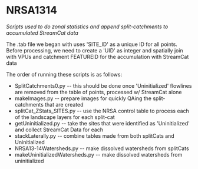 # NRSA1314
*Scripts used to do zonal statistics and append split-catchments to accumulated StreamCat data*

The .tab file we began with uses 'SITE_ID' as a unique ID for all points. Before processing, we need to create a 'UID' as integer and spatially join with VPUs and catchment FEATUREID for the accumulation with StreamCat data

The order of running these scripts is as follows:
* SplitCatchments0.py  -- this should be done once 'Uninitialized' flowlines are removed from the table of points, processed w/ StreamCat alone
* makeImages.py -- prepare images for quickly QAing the split-catchments that are created
* splitCat_ZStats_SITES.py -- use the NRSA control table to process each of the landscape layers for each split-cat
* getUninitialized.py -- take the sites that were identified as 'Uninitialized' and collect StreamCat Data for each
* stackLaterally.py -- combine tables made from both splitCats and Uninitialized
* NRSA13-14Watersheds.py -- make dissolved watersheds from splitCats
* makeUninitializedWatersheds.py -- make dissolved watersheds from uninitialized
